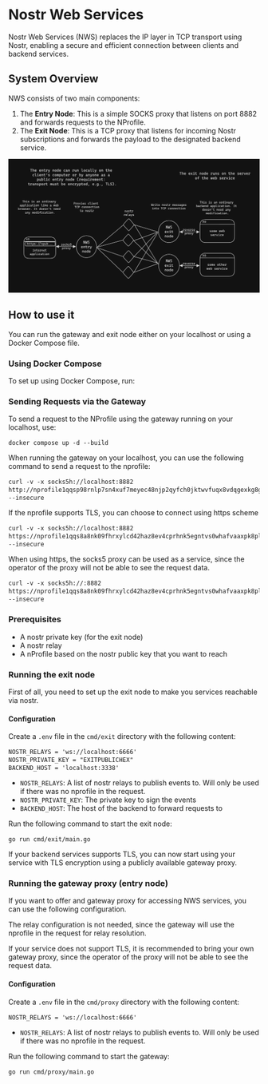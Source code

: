 # Nostr Web Services

Nostr Web Services (NWS) replaces the IP layer in TCP transport using Nostr, enabling a secure and efficient connection between clients and backend services.


## System Overview

NWS consists of two main components:

1. The **Entry Node**: This is a simple SOCKS proxy that listens on port 8882 and forwards requests to the NProfile.
2. The **Exit Node**: This is a TCP proxy that listens for incoming Nostr subscriptions and forwards the payload to the
   designated backend service.

<img src="nws.png" width="900"/>


## How to use it
You can run the gateway and exit node either on your localhost or using a Docker Compose file.


### Using Docker Compose
To set up using Docker Compose, run:

### Sending Requests via the Gateway
To send a request to the NProfile using the gateway running on your localhost, use:

```
docker compose up -d --build
```

When running the gateway on your localhost, you can use the following command to send a request to the nprofile:

```
curl -v -x socks5h://localhost:8882  http://nprofile1qqsp98rnlp7sn4xuf7meyec48njp2qyfch0jktwvfuqx8vdqgexkg8gpz4mhxw309ahx7um5wgkhyetvv9un5wps8qcqggauk8/v1/info --insecure
```

If the nprofile supports TLS, you can choose to connect using https scheme

```
curl -v -x socks5h://localhost:8882  https://nprofile1qqs8a8nk09fhrxylcd42haz8ev4cprhnk5egntvs0whafvaaxpk8plgpzemhxue69uhhyetvv9ujuwpnxvejuumsv93k2g6k9kr/v1/info --insecure
```

When using https, the socks5 proxy can be used as a service, since the operator of the proxy will not be able to see the request data.

```
curl -v -x socks5h://:8882  https://nprofile1qqs8a8nk09fhrxylcd42haz8ev4cprhnk5egntvs0whafvaaxpk8plgpzemhxue69uhhyetvv9ujuwpnxvejuumsv93k2g6k9kr/v1/info --insecure
```

### Prerequisites

- A nostr private key (for the exit node)
- A nostr relay
- A nProfile based on the nostr public key that you want to reach


### Running the exit node
First of all, you need to set up the exit node to make you services reachable via nostr. 

#### Configuration

Create a `.env` file in the `cmd/exit` directory with the following content:

```
NOSTR_RELAYS = 'ws://localhost:6666'
NOSTR_PRIVATE_KEY = "EXITPUBLICHEX"
BACKEND_HOST = 'localhost:3338'
```

- `NOSTR_RELAYS`: A list of nostr relays to publish events to. Will only be used if there was no nprofile in the request.
- `NOSTR_PRIVATE_KEY`: The private key to sign the events
- `BACKEND_HOST`: The host of the backend to forward requests to

Run the following command to start the exit node:

```
go run cmd/exit/main.go
```

If your backend services supports TLS, you can now start using your service with TLS encryption using a publicly available gateway proxy.

### Running the gateway proxy (entry node)
If you want to offer and gateway proxy for accessing NWS services, you can use the following configuration.

The relay configuration is not needed, since the gateway will use the nprofile in the request for relay resolution. 

If your service does not support TLS, it is recommended to bring your own gateway proxy, since the operator of the proxy will not be able to see the request data.

#### Configuration

Create a `.env` file in the `cmd/proxy` directory with the following content:

```
NOSTR_RELAYS = 'ws://localhost:6666'
```

- `NOSTR_RELAYS`: A list of nostr relays to publish events to. Will only be used if there was no nprofile in the request.

Run the following command to start the gateway:

```
go run cmd/proxy/main.go
```

